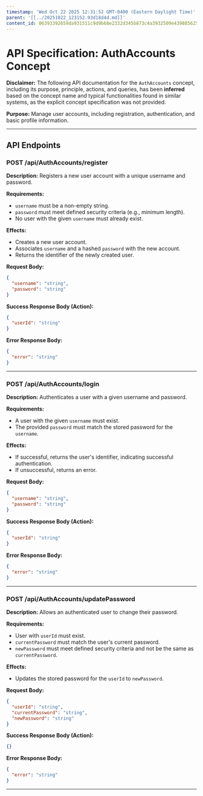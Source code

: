 ```yaml
---
timestamp: 'Wed Oct 22 2025 12:31:52 GMT-0400 (Eastern Daylight Time)'
parent: '[[../20251022_123152.93d18d4d.md]]'
content_id: 06393392659da931511c9d9b68e2332d345b873c4a3932509e43988562582cfc
---
```


# API Specification: AuthAccounts Concept

**Disclaimer:** The following API documentation for the `AuthAccounts` concept, including its purpose, principle, actions, and queries, has been **inferred** based on the concept name and typical functionalities found in similar systems, as the explicit concept specification was not provided.

**Purpose:** Manage user accounts, including registration, authentication, and basic profile information.

***

## API Endpoints

### POST /api/AuthAccounts/register

**Description:** Registers a new user account with a unique username and password.

**Requirements:**

* `username` must be a non-empty string.
* `password` must meet defined security criteria (e.g., minimum length).
* No user with the given `username` must already exist.

**Effects:**

* Creates a new user account.
* Associates `username` and a hashed `password` with the new account.
* Returns the identifier of the newly created user.

**Request Body:**

```json
{
  "username": "string",
  "password": "string"
}
```

**Success Response Body (Action):**

```json
{
  "userId": "string"
}
```

**Error Response Body:**

```json
{
  "error": "string"
}
```

***

### POST /api/AuthAccounts/login

**Description:** Authenticates a user with a given username and password.

**Requirements:**

* A user with the given `username` must exist.
* The provided `password` must match the stored password for the `username`.

**Effects:**

* If successful, returns the user's identifier, indicating successful authentication.
* If unsuccessful, returns an error.

**Request Body:**

```json
{
  "username": "string",
  "password": "string"
}
```

**Success Response Body (Action):**

```json
{
  "userId": "string"
}
```

**Error Response Body:**

```json
{
  "error": "string"
}
```

***

### POST /api/AuthAccounts/updatePassword

**Description:** Allows an authenticated user to change their password.

**Requirements:**

* User with `userId` must exist.
* `currentPassword` must match the user's current password.
* `newPassword` must meet defined security criteria and not be the same as `currentPassword`.

**Effects:**

* Updates the stored password for the `userId` to `newPassword`.

**Request Body:**

```json
{
  "userId": "string",
  "currentPassword": "string",
  "newPassword": "string"
}
```

**Success Response Body (Action):**

```json
{}
```

**Error Response Body:**

```json
{
  "error": "string"
}
```

***
